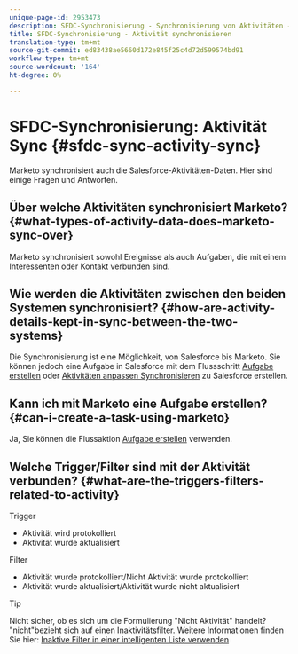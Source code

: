 ```yaml
---
unique-page-id: 2953473
description: SFDC-Synchronisierung - Synchronisierung von Aktivitäten - Marketing Docs - Produktdokumentation
title: SFDC-Synchronisierung - Aktivität synchronisieren
translation-type: tm+mt
source-git-commit: ed83438ae5660d172e845f25c4d72d599574bd91
workflow-type: tm+mt
source-wordcount: '164'
ht-degree: 0%

---
```



# SFDC-Synchronisierung: Aktivität Sync {#sfdc-sync-activity-sync}

Marketo synchronisiert auch die Salesforce-Aktivitäten-Daten. Hier sind einige Fragen und Antworten.

## Über welche Aktivitäten synchronisiert Marketo? {#what-types-of-activity-data-does-marketo-sync-over}

Marketo synchronisiert sowohl Ereignisse als auch Aufgaben, die mit einem Interessenten oder Kontakt verbunden sind.

## Wie werden die Aktivitäten zwischen den beiden Systemen synchronisiert? {#how-are-activity-details-kept-in-sync-between-the-two-systems}

Die Synchronisierung ist eine Möglichkeit, von Salesforce bis Marketo. Sie können jedoch eine Aufgabe in Salesforce mit dem Flussschritt [Aufgabe erstellen](/help/marketo/product-docs/core-marketo-concepts/smart-campaigns/salesforce-flow-actions/create-task.md) oder [Aktivitäten anpassen Synchronisieren](/help/marketo/product-docs/crm-sync/salesforce-sync/setup/optional-steps/customize-activities-sync.md) zu Salesforce erstellen.

## Kann ich mit Marketo eine Aufgabe erstellen? {#can-i-create-a-task-using-marketo}

Ja, Sie können die Flussaktion [Aufgabe erstellen](/help/marketo/product-docs/core-marketo-concepts/smart-campaigns/salesforce-flow-actions/create-task.md) verwenden.

## Welche Trigger/Filter sind mit der Aktivität verbunden? {#what-are-the-triggers-filters-related-to-activity}

Trigger

* Aktivität wird protokolliert
* Aktivität wurde aktualisiert

Filter

* Aktivität wurde protokolliert/Nicht Aktivität wurde protokolliert
* Aktivität wurde aktualisiert/Aktivität wurde nicht aktualisiert

>[!TIP]
>
>Nicht sicher, ob es sich um die Formulierung &quot;Nicht Aktivität&quot; handelt? &quot;nicht&quot;bezieht sich auf einen Inaktivitätsfilter. Weitere Informationen finden Sie hier: [Inaktive Filter in einer intelligenten Liste verwenden](/help/marketo/product-docs/core-marketo-concepts/smart-lists-and-static-lists/using-smart-lists/use-inactivity-filters-in-a-smart-list.md)
